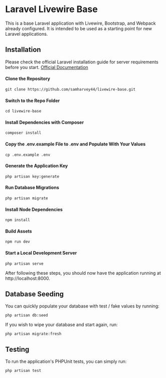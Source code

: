 # Laravel Livewire Base

This is a base Laravel application with Livewire, Bootstrap, and Webpack already configured. 
It is intended to be used as a starting point for new Laravel applications.

## Installation

Please check the official Laravel installation guide for server requirements before you start.  [Official Documentation](https://laravel.com/docs/10.x/installation)

#### Clone the Repository

    git clone https://github.com/samharvey44/livewire-base.git

#### Switch to the Repo Folder

    cd livewire-base

#### Install Dependencies with Composer

    composer install

#### Copy the .env.example File to .env and Populate With Your Values

    cp .env.example .env

#### Generate the Application Key

    php artisan key:generate

#### Run Database Migrations

    php artisan migrate

#### Install Node Dependencies

    npm install

#### Build Assets

    npm run dev

#### Start a Local Development Server

    php artisan serve

After following these steps, you should now have the application running at http://localhost:8000.

## Database Seeding

You can quickly populate your database with test / fake values by running:

    php artisan db:seed

If you wish to wipe your database and start again, run:

    php artisan migrate:fresh

## Testing

To run the application's PHPUnit tests, you can simply run:

    php artisan test
